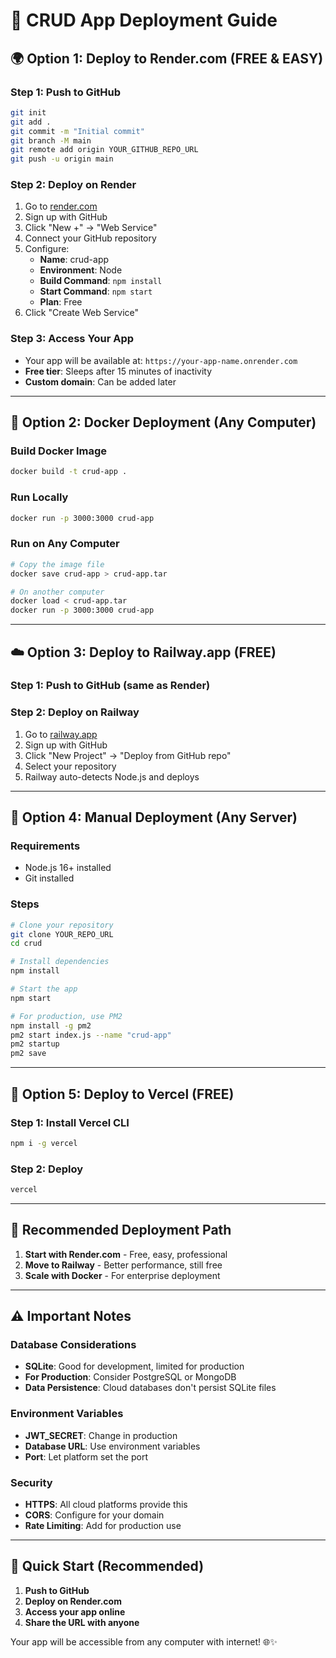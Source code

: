 # 🚀 CRUD App Deployment Guide

## 🌍 **Option 1: Deploy to Render.com (FREE & EASY)**

### Step 1: Push to GitHub
```bash
git init
git add .
git commit -m "Initial commit"
git branch -M main
git remote add origin YOUR_GITHUB_REPO_URL
git push -u origin main
```

### Step 2: Deploy on Render
1. Go to [render.com](https://render.com)
2. Sign up with GitHub
3. Click "New +" → "Web Service"
4. Connect your GitHub repository
5. Configure:
   - **Name**: crud-app
   - **Environment**: Node
   - **Build Command**: `npm install`
   - **Start Command**: `npm start`
   - **Plan**: Free
6. Click "Create Web Service"

### Step 3: Access Your App
- Your app will be available at: `https://your-app-name.onrender.com`
- **Free tier**: Sleeps after 15 minutes of inactivity
- **Custom domain**: Can be added later

---

## 🐳 **Option 2: Docker Deployment (Any Computer)**

### Build Docker Image
```bash
docker build -t crud-app .
```

### Run Locally
```bash
docker run -p 3000:3000 crud-app
```

### Run on Any Computer
```bash
# Copy the image file
docker save crud-app > crud-app.tar

# On another computer
docker load < crud-app.tar
docker run -p 3000:3000 crud-app
```

---

## ☁️ **Option 3: Deploy to Railway.app (FREE)**

### Step 1: Push to GitHub (same as Render)

### Step 2: Deploy on Railway
1. Go to [railway.app](https://railway.app)
2. Sign up with GitHub
3. Click "New Project" → "Deploy from GitHub repo"
4. Select your repository
5. Railway auto-detects Node.js and deploys

---

## 🔧 **Option 4: Manual Deployment (Any Server)**

### Requirements
- Node.js 16+ installed
- Git installed

### Steps
```bash
# Clone your repository
git clone YOUR_REPO_URL
cd crud

# Install dependencies
npm install

# Start the app
npm start

# For production, use PM2
npm install -g pm2
pm2 start index.js --name "crud-app"
pm2 startup
pm2 save
```

---

## 📱 **Option 5: Deploy to Vercel (FREE)**

### Step 1: Install Vercel CLI
```bash
npm i -g vercel
```

### Step 2: Deploy
```bash
vercel
```

---

## 🌟 **Recommended Deployment Path**

1. **Start with Render.com** - Free, easy, professional
2. **Move to Railway** - Better performance, still free
3. **Scale with Docker** - For enterprise deployment

---

## ⚠️ **Important Notes**

### Database Considerations
- **SQLite**: Good for development, limited for production
- **For Production**: Consider PostgreSQL or MongoDB
- **Data Persistence**: Cloud databases don't persist SQLite files

### Environment Variables
- **JWT_SECRET**: Change in production
- **Database URL**: Use environment variables
- **Port**: Let platform set the port

### Security
- **HTTPS**: All cloud platforms provide this
- **CORS**: Configure for your domain
- **Rate Limiting**: Add for production use

---

## 🎯 **Quick Start (Recommended)**

1. **Push to GitHub**
2. **Deploy on Render.com**
3. **Access your app online**
4. **Share the URL with anyone**

Your app will be accessible from any computer with internet! 🌐✨
